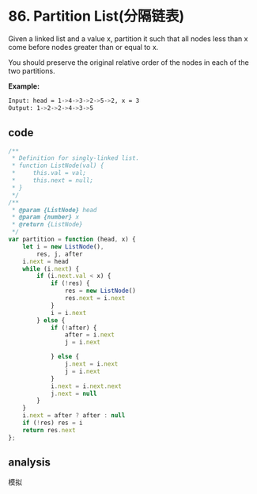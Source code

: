 # 86. Partition List(分隔链表)

Given a linked list and a value x, partition it such that all nodes less than x come before nodes greater than or equal to x.

You should preserve the original relative order of the nodes in each of the two partitions.

**Example:**

```bash
Input: head = 1->4->3->2->5->2, x = 3
Output: 1->2->2->4->3->5
```

## code

```js
/**
 * Definition for singly-linked list.
 * function ListNode(val) {
 *     this.val = val;
 *     this.next = null;
 * }
 */
/**
 * @param {ListNode} head
 * @param {number} x
 * @return {ListNode}
 */
var partition = function (head, x) {
    let i = new ListNode(),
        res, j, after
    i.next = head
    while (i.next) {
        if (i.next.val < x) {
            if (!res) {
                res = new ListNode()
                res.next = i.next
            }
            i = i.next
        } else {
            if (!after) {
                after = i.next
                j = i.next

            } else {
                j.next = i.next
                j = i.next
            }
            i.next = i.next.next
            j.next = null
        }
    }
    i.next = after ? after : null
    if (!res) res = i
    return res.next
};
```

## analysis

模拟